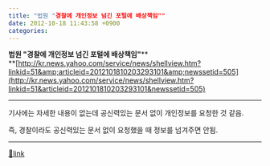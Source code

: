 ```yaml
---
title: "법원 "경찰에 개인정보 넘긴 포털에 배상책임""
date: 2012-10-18 11:43:58 +0900
categories: 
---
```

  

**법원 "경찰에 개인정보 넘긴 포털에 배상책임"****  
**[http://kr.news.yahoo.com/service/news/shellview.htm?linkid=51&amp;articleid=2012101810203293101&amp;newssetid=505](http://kr.news.yahoo.com/service/news/shellview.htm?linkid=51&articleid=2012101810203293101&newssetid=505)  
- - - - - -

기사에는 자세한 내용이 없는데 공신력있는 문서 없이 개인정보를 요청한 것 같음.

즉, 경찰이라도 공신력있는 문서 없이 요청했을 때 정보를 넘겨주면 안됨.

  


  ***
[🔗link](http://www.mins01.com/mh/tech/read/807)